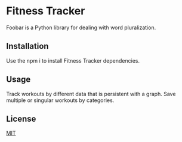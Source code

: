 # Fitness Tracker

Foobar is a Python library for dealing with word pluralization.

## Installation

Use the npm i to install Fitness Tracker dependencies.


## Usage
Track workouts by different data that is persistent with a graph. Save multiple or singular workouts by categories.

## License
[MIT](https://choosealicense.com/licenses/mit/)